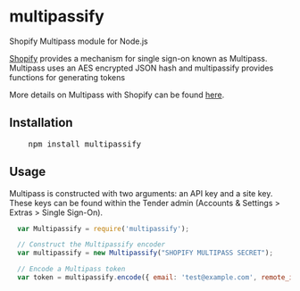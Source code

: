 multipassify
============

Shopify Multipass module for Node.js



[Shopify](http://shopify.com) provides a mechanism for single sign-on known as Multipass.  Multipass uses an AES encrypted JSON hash and multipassify provides functions for generating tokens

More details on Multipass with Shopify can be found [here](http://docs.shopify.com/api/tutorials/multipass-login).

## Installation
<pre>
    npm install multipassify
</pre>

## Usage

Multipass is constructed with two arguments: an API key and a site key.  These keys can be found within the Tender admin (Accounts & Settings > Extras > Single Sign-On).

``` js
  var Multipassify = require('multipassify');

  // Construct the Multipassify encoder
  var multipassify = new Multipassify("SHOPIFY MULTIPASS SECRET");

  // Encode a Multipass token
  var token = multipassify.encode({ email: 'test@example.com', remote_ip:'USERS IP ADDRESS', return_to:"http://some.url"});
```